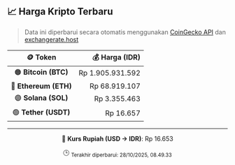 

<!-- HARGA_KRIPTO -->
## 📈 Harga Kripto Terbaru

> Data ini diperbarui secara otomatis menggunakan [CoinGecko API](https://www.coingecko.com/) dan [exchangerate.host](https://exchangerate.host/)

<div align="center">

| 🪙 Token | 💰 Harga (IDR) |
|:------:|---------------:|
| 🟠 **Bitcoin (BTC)**   | Rp 1.905.931.592 |
| 🔵 **Ethereum (ETH)**  | Rp 68.919.107 |
| 🟣 **Solana (SOL)**    | Rp 3.355.463 |
| 🟢 **Tether (USDT)**   | Rp 16.657 |

---

💱 **Kurs Rupiah (USD → IDR)**: Rp 16.653

🕒 <sub>Terakhir diperbarui: 28/10/2025, 08.49.33</sub>

</div>
<!-- /HARGA_KRIPTO -->
